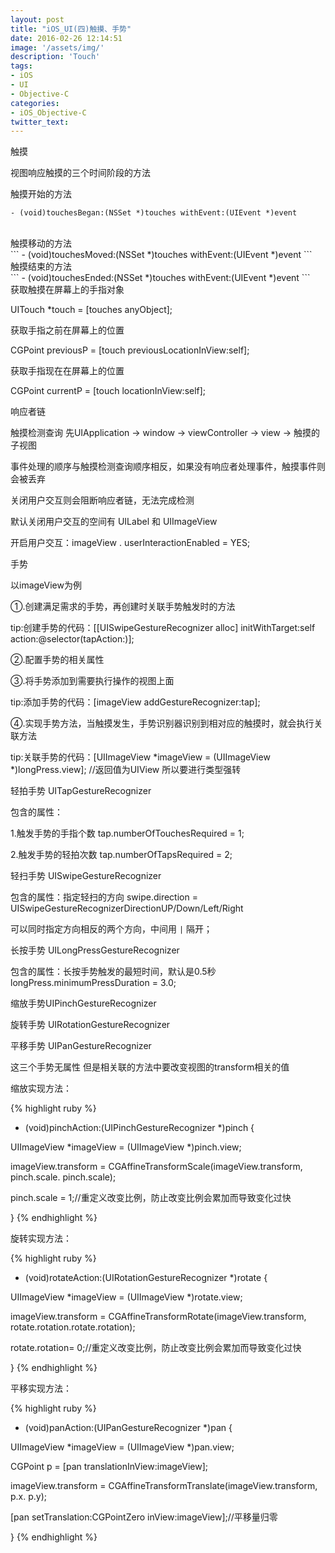 ```yaml
---
layout: post
title: "iOS_UI(四)触摸、手势"
date: 2016-02-26 12:14:51
image: '/assets/img/'
description: 'Touch'
tags:
- iOS
- UI
- Objective-C
categories:
- iOS_Objective-C
twitter_text:
---
```


触摸

视图响应触摸的三个时间阶段的方法

触摸开始的方法
<br>
```
- (void)touchesBegan:(NSSet *)touches withEvent:(UIEvent *)event
```
<br>
触摸移动的方法
<br>
```
- (void)touchesMoved:(NSSet *)touches withEvent:(UIEvent *)event
```
<br>
触摸结束的方法
<br>
```
- (void)touchesEnded:(NSSet *)touches withEvent:(UIEvent *)event
```
<br>
获取触摸在屏幕上的手指对象

UITouch *touch = [touches anyObject];

获取手指之前在屏幕上的位置

CGPoint previousP = [touch previousLocationInView:self];

获取手指现在在屏幕上的位置

CGPoint currentP = [touch locationInView:self];



响应者链

触摸检测查询 先UIApplication -> window -> viewController -> view -> 触摸的子视图

事件处理的顺序与触摸检测查询顺序相反，如果没有响应者处理事件，触摸事件则会被丢弃

关闭用户交互则会阻断响应者链，无法完成检测

默认关闭用户交互的空间有 UILabel 和 UIImageView

开启用户交互：imageView . userInteractionEnabled = YES;



手势

以imageView为例

①.创建满足需求的手势，再创建时关联手势触发时的方法

tip:创建手势的代码：[[UISwipeGestureRecognizer alloc] initWithTarget:self action:@selector(tapAction:)];

②.配置手势的相关属性

③.将手势添加到需要执行操作的视图上面

tip:添加手势的代码：[imageView addGestureRecognizer:tap];

④.实现手势方法，当触摸发生，手势识别器识别到相对应的触摸时，就会执行关联方法

tip:关联手势的代码：[UIImageView *imageView = (UIImageView *)longPress.view]; //返回值为UIView 所以要进行类型强转

轻拍手势 UITapGestureRecognizer

包含的属性：

1.触发手势的手指个数  tap.numberOfTouchesRequired = 1;

2.触发手势的轻拍次数  tap.numberOfTapsRequired = 2;

轻扫手势 UISwipeGestureRecognizer

包含的属性：指定轻扫的方向 swipe.direction = UISwipeGestureRecognizerDirectionUP/Down/Left/Right

可以同时指定方向相反的两个方向，中间用 `|` 隔开；

长按手势 UILongPressGestureRecognizer

包含的属性：长按手势触发的最短时间，默认是0.5秒 longPress.minimumPressDuration = 3.0;

缩放手势UIPinchGestureRecognizer

旋转手势 UIRotationGestureRecognizer

平移手势 UIPanGestureRecognizer

这三个手势无属性 但是相关联的方法中要改变视图的transform相关的值

缩放实现方法：

{% highlight ruby %}
- (void)pinchAction:(UIPinchGestureRecognizer *)pinch {

UIImageView *imageView = (UIImageView *)pinch.view;

imageView.transform = CGAffineTransformScale(imageView.transform, pinch.scale. pinch.scale);

pinch.scale = 1;//重定义改变比例，防止改变比例会累加而导致变化过快

}
{% endhighlight %}

旋转实现方法：

{% highlight ruby %}
- (void)rotateAction:(UIRotationGestureRecognizer *)rotate {

UIImageView *imageView = (UIImageView *)rotate.view;

imageView.transform = CGAffineTransformRotate(imageView.transform, rotate.rotation.rotate.rotation);

rotate.rotation= 0;//重定义改变比例，防止改变比例会累加而导致变化过快

}
{% endhighlight %}

平移实现方法：

{% highlight ruby %}
- (void)panAction:(UIPanGestureRecognizer *)pan {

UIImageView *imageView = (UIImageView *)pan.view;

CGPoint p = [pan translationInView:imageView];

imageView.transform = CGAffineTransformTranslate(imageView.transform, p.x. p.y);

[pan setTranslation:CGPointZero inView:imageView];//平移量归零

}
{% endhighlight %}